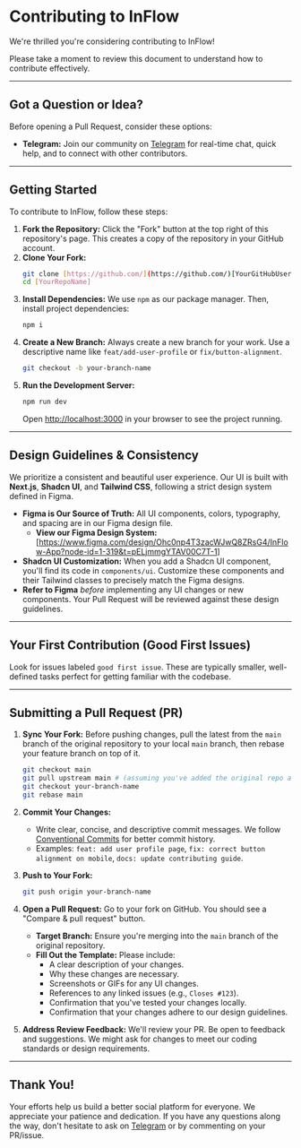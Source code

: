 
# Contributing to InFlow

We're thrilled you're considering contributing to InFlow!

Please take a moment to review this document to understand how to contribute effectively.

---

## Got a Question or Idea?

Before opening a Pull Request, consider these options:

* **Telegram:** Join our community on [Telegram]([https://t.me/+FRALUDsi24k4MWQ0]) for real-time chat, quick help, and to connect with other contributors.

---

## Getting Started

To contribute to InFlow, follow these steps:

1.  **Fork the Repository:** Click the "Fork" button at the top right of this repository's page. This creates a copy of the repository in your GitHub account.
2.  **Clone Your Fork:**
    ```bash
    git clone [https://github.com/](https://github.com/)[YourGitHubUsername]/[YourRepoName].git
    cd [YourRepoName]
    ```
3.  **Install Dependencies:** We use `npm` as our package manager. Then, install project dependencies:
    ```bash
    npm i
    ```
4.  **Create a New Branch:** Always create a new branch for your work. Use a descriptive name like `feat/add-user-profile` or `fix/button-alignment`.
    ```bash
    git checkout -b your-branch-name
    ```
5.  **Run the Development Server:**
    ```bash
    npm run dev
    ```
    Open [http://localhost:3000](http://localhost:3000) in your browser to see the project running.

---

## Design Guidelines & Consistency

We prioritize a consistent and beautiful user experience. Our UI is built with **Next.js**, **Shadcn UI**, and **Tailwind CSS**, following a strict design system defined in Figma.

* **Figma is Our Source of Truth:** All UI components, colors, typography, and spacing are in our Figma design file.
    * **View our Figma Design System:** [https://www.figma.com/design/Ohc0np4T3zacWJwQ8ZRsG4/InFlow-App?node-id=1-319&t=pELjmmgYTAV00C7T-1]
* **Shadcn UI Customization:** When you add a Shadcn UI component, you'll find its code in `components/ui`. Customize these components and their Tailwind classes to precisely match the Figma designs.
* **Refer to Figma** *before* implementing any UI changes or new components. Your Pull Request will be reviewed against these design guidelines.

---

## Your First Contribution (Good First Issues)

Look for issues labeled `good first issue`. These are typically smaller, well-defined tasks perfect for getting familiar with the codebase.

---

## Submitting a Pull Request (PR)

1.  **Sync Your Fork:** Before pushing changes, pull the latest from the `main` branch of the original repository to your local `main` branch, then rebase your feature branch on top of it.
    ```bash
    git checkout main
    git pull upstream main # (assuming you've added the original repo as 'upstream')
    git checkout your-branch-name
    git rebase main
    ```

2.  **Commit Your Changes:**
    * Write clear, concise, and descriptive commit messages. We follow [Conventional Commits](https://www.conventionalcommits.org/en/v1.0.0/) for better commit history.
    * Examples: `feat: add user profile page`, `fix: correct button alignment on mobile`, `docs: update contributing guide`.
3.  **Push to Your Fork:**
    ```bash
    git push origin your-branch-name
    ```
4.  **Open a Pull Request:** Go to your fork on GitHub. You should see a "Compare & pull request" button.
    * **Target Branch:** Ensure you're merging into the `main` branch of the original repository.
    * **Fill Out the Template:** Please include:
        * A clear description of your changes.
        * Why these changes are necessary.
        * Screenshots or GIFs for any UI changes.
        * References to any linked issues (e.g., `Closes #123`).
        * Confirmation that you've tested your changes locally.
        * Confirmation that your changes adhere to our design guidelines.
5.  **Address Review Feedback:** We'll review your PR. Be open to feedback and suggestions. We might ask for changes to meet our coding standards or design requirements.

---

##  Thank You!

Your efforts help us build a better social platform for everyone. We appreciate your patience and dedication. If you have any questions along the way, don't hesitate to ask on  [Telegram]([https://t.me/+FRALUDsi24k4MWQ0]) or by commenting on your PR/issue.
